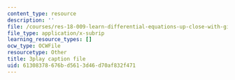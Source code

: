 ```yaml
---
content_type: resource
description: ''
file: /courses/res-18-009-learn-differential-equations-up-close-with-gilbert-strang-and-cleve-moler-fall-2015/61308378676bd5613d46d70af832f471_LwSk9M5lJx4.srt
file_type: application/x-subrip
learning_resource_types: []
ocw_type: OCWFile
resourcetype: Other
title: 3play caption file
uid: 61308378-676b-d561-3d46-d70af832f471
---
```

